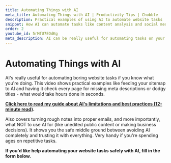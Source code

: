 ```yaml
---
title: Automating Things with AI
meta_title: Automating Things with AI | Productivity Tips | Chobble
description: Practical examples of using AI to automate website tasks
snippet: How AI can automate tasks like content analysis and social media research
order: 2
youtube_id: 5rMfU7EOdKg
meta_description: AI can be really useful for automating tasks on your website like analysing content or researching for social media
---
```


# Automating Things with AI

AI's really useful for automating boring website tasks if you know what you're doing. This video shows practical examples like feeding your sitemap to AI and having it check every page for missing meta descriptions or dodgy titles - what would take hours done in seconds.

**[Click here to read my guide about AI's limitations and best practices (12-minute read)](/guides/using-ai-effectively/).**

Also covers turning rough notes into proper emails, and more importantly, what NOT to use AI for (like unedited public content or making business decisions). It shows you the safe middle ground between avoiding AI completely and trusting it with everything. Very handy if you're spending ages on repetitive tasks.

**If you'd like help automating your website tasks safely with AI, fill in the form below.**